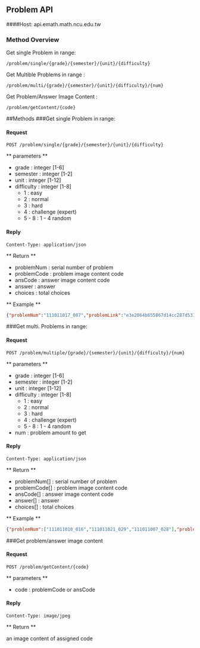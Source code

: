 ## Problem API
####Host: api.emath.math.ncu.edu.tw

### Method Overview

Get single Problem in range:
```
/problem/single/{grade}/{semester}/{unit}/{difficulty}
```
Get Multible Problems in range :
```
/problem/multi/{grade}/{semester}/{unit}/{difficulty}/{num}
```
Get Problem/Answer Image Content :
```
/problem/getContent/{code}
```

##Methods
###Get single Problem in range:

#### Request
```
POST /problem/single/{grade}/{semester}/{unit}/{difficulty}
```

** parameters **

* grade : integer [1-6]
* semester : integer [1-2]
* unit : integer [1-12]
* difficulty : integer [1-8]
	* 1 : easy
	* 2 : normal
	* 3 : hard
	* 4 : challenge (expert)
	* 5 - 8 : 1 - 4 random
#### Reply
```
Content-Type: application/json
```
** Return **

* problemNum : serial number of problem
* problemCode : problem image content code
* ansCode : answer image content code
* answer : answer
* choices : total choices

** Example **
```json
{"problemNum":"111011017_007","problemLink":"e3e2064b655867d14cc287d53105378a","ansLink":"03a58230db7b99b469401da341db7950","answer":"1","choices":"3"}
```
###Get multi. Problems in range:

#### Request
```
POST /problem/multiple/{grade}/{semester}/{unit}/{difficulty}/{num}
```

** parameters **

* grade : integer [1-6]
* semester : integer [1-2]
* unit : integer [1-12]
* difficulty : integer [1-8]
	* 1 : easy
	* 2 : normal
	* 3 : hard
	* 4 : challenge (expert)
	* 5 - 8 : 1 - 4 random
* num : problem amount to get
#### Reply ####
```
Content-Type: application/json
```
** Return **

* problemNum[] : serial number of problem
* problemCode[] : problem image content code
* ansCode[] : answer image content code
* answer[] : answer
* choices[] : total choices

** Example **
```json
{"problemNum":["111011010_016","111011021_029","111011007_028"],"problemLink":["b4479eba42507f41721e01380e8fcbbb","d1805b1dd19d6684e9ff812580a7c97d","fd1537b9fa0aee541b918df1ff25373b"],"ansLink":["21891e817bc91da38cc552db570afc5c","3745381683a305358f553b82e02407de","b63d53ec449d038d152b3d5656adb83d"],"answer":["1","2","2"],"choices":["3","4","4"]}
```

###Get problem/answer image content
#### Request
```
POST /problem/getContent/{code}
```

** parameters **

* code : problemCode or ansCode
#### Reply
```
Content-Type: image/jpeg
```
** Return **

an image content of assigned code